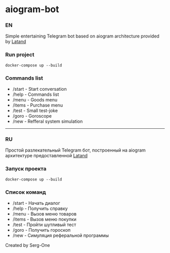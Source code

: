 # aiogram-bot

### EN
Simple entertaining Telegram bot based on aiogram architecture provided by [Latand](https://github.com/Latand/aiogram-bot-template)  
### Run project  
    docker-compose up --build
### Commands list
- /start - Start conversation
- /help - Commands list
- /menu - Goods menu
- /items - Purchase menu
- /test - Small test-joke
- /goro - Goroscope
- /new - Refferal system simulation

***
### RU
Простой разлекательный Telegram бот, построенный на aiogram архитектуре предоставленной [Latand](https://github.com/Latand/aiogram-bot-template)  
### Запуск проекта
    docker-compose up --build
### Список команд
- /start - Начать диалог
- /help - Получить справку
- /menu - Вызов меню товаров
- /items - Вызов меню покупки
- /test - Пройти шутливый тест
- /goro - Получить гороскоп
- /new - Симуляция реферальной программы

Created by Serg-One

